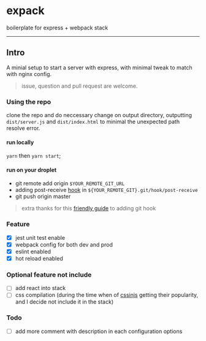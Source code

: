 # expack
boilerplate for express + webpack stack

---
## Intro
A minial setup to start a server with express, with minimal tweak to match with nginx config.
> issue, question and pull request are welcome.

### Using the repo
clone the repo and do neccessary change on output directory, outputting `dist/server.js` and `dist/index.html` to minimal the  unexpected path resolve error.

#### run locally
`yarn` then `yarn start`;

#### run on your droplet
- git remote add origin `$YOUR_REMOTE_GIT_URL`
- adding post-receive [hook](https://git-scm.com/book/en/v2/Customizing-Git-Git-Hooks) in `${YOUR_REMOTE_GIT}.git/hook/post-receive`
- git push origin master
> extra thanks for this [friendly guide](https://medium.com/@aunnnn/automate-digitalocean-deployment-for-node-js-with-git-and-pm2-67a3cfa7a02b) to adding git hook

### Feature
- [x] jest unit test enable
- [x] webpack config for both dev and prod
- [x] eslint enabled
- [x] hot reload enabled

### Optional feature not include
- [ ] add react into stack
- [ ] css compilation (during the time when of [cssinjs](https://github.com/cssinjs) getting their popularity, and I decide not include it in the stack)

### Todo
- [ ] add more comment with description in each configuration options

